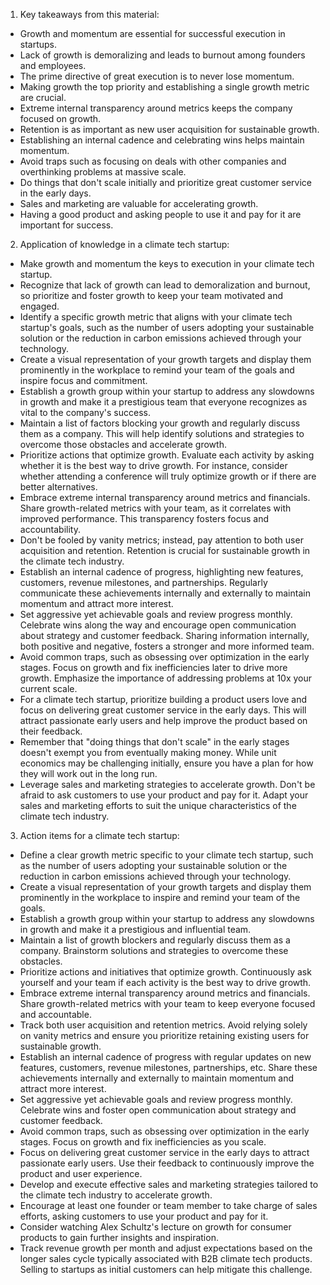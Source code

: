 1. Key takeaways from this material:

- Growth and momentum are essential for successful execution in startups.
- Lack of growth is demoralizing and leads to burnout among founders and employees.
- The prime directive of great execution is to never lose momentum.
- Making growth the top priority and establishing a single growth metric are crucial.
- Extreme internal transparency around metrics keeps the company focused on growth.
- Retention is as important as new user acquisition for sustainable growth.
- Establishing an internal cadence and celebrating wins helps maintain momentum.
- Avoid traps such as focusing on deals with other companies and overthinking problems at massive scale.
- Do things that don't scale initially and prioritize great customer service in the early days.
- Sales and marketing are valuable for accelerating growth.
- Having a good product and asking people to use it and pay for it are important for success.

2. Application of knowledge in a climate tech startup:

- Make growth and momentum the keys to execution in your climate tech startup.
- Recognize that lack of growth can lead to demoralization and burnout, so prioritize and foster growth to keep your team motivated and engaged.
- Identify a specific growth metric that aligns with your climate tech startup's goals, such as the number of users adopting your sustainable solution or the reduction in carbon emissions achieved through your technology.
- Create a visual representation of your growth targets and display them prominently in the workplace to remind your team of the goals and inspire focus and commitment.
- Establish a growth group within your startup to address any slowdowns in growth and make it a prestigious team that everyone recognizes as vital to the company's success.
- Maintain a list of factors blocking your growth and regularly discuss them as a company. This will help identify solutions and strategies to overcome those obstacles and accelerate growth.
- Prioritize actions that optimize growth. Evaluate each activity by asking whether it is the best way to drive growth. For instance, consider whether attending a conference will truly optimize growth or if there are better alternatives.
- Embrace extreme internal transparency around metrics and financials. Share growth-related metrics with your team, as it correlates with improved performance. This transparency fosters focus and accountability.
- Don't be fooled by vanity metrics; instead, pay attention to both user acquisition and retention. Retention is crucial for sustainable growth in the climate tech industry.
- Establish an internal cadence of progress, highlighting new features, customers, revenue milestones, and partnerships. Regularly communicate these achievements internally and externally to maintain momentum and attract more interest.
- Set aggressive yet achievable goals and review progress monthly. Celebrate wins along the way and encourage open communication about strategy and customer feedback. Sharing information internally, both positive and negative, fosters a stronger and more informed team.
- Avoid common traps, such as obsessing over optimization in the early stages. Focus on growth and fix inefficiencies later to drive more growth. Emphasize the importance of addressing problems at 10x your current scale.
- For a climate tech startup, prioritize building a product users love and focus on delivering great customer service in the early days. This will attract passionate early users and help improve the product based on their feedback.
- Remember that "doing things that don't scale" in the early stages doesn't exempt you from eventually making money. While unit economics may be challenging initially, ensure you have a plan for how they will work out in the long run.
- Leverage sales and marketing strategies to accelerate growth. Don't be afraid to ask customers to use your product and pay for it. Adapt your sales and marketing efforts to suit the unique characteristics of the climate tech industry.

3. Action items for a climate tech startup:

- Define a clear growth metric specific to your climate tech startup, such as the number of users adopting your sustainable solution or the reduction in carbon emissions achieved through your technology.
- Create a visual representation of your growth targets and display them prominently in the workplace to inspire and remind your team of the goals.
- Establish a growth group within your startup to address any slowdowns in growth and make it a prestigious and influential team.
- Maintain a list of growth blockers and regularly discuss them as a company. Brainstorm solutions and strategies to overcome these obstacles.
- Prioritize actions and initiatives that optimize growth. Continuously ask yourself and your team if each activity is the best way to drive growth.
- Embrace extreme internal transparency around metrics and financials. Share growth-related metrics with your team to keep everyone focused and accountable.
- Track both user acquisition and retention metrics. Avoid relying solely on vanity metrics and ensure you prioritize retaining existing users for sustainable growth.
- Establish an internal cadence of progress with regular updates on new features, customers, revenue milestones, partnerships, etc. Share these achievements internally and externally to maintain momentum and attract more interest.
- Set aggressive yet achievable goals and review progress monthly. Celebrate wins and foster open communication about strategy and customer feedback.
- Avoid common traps, such as obsessing over optimization in the early stages. Focus on growth and fix inefficiencies as you scale.
- Focus on delivering great customer service in the early days to attract passionate early users. Use their feedback to continuously improve the product and user experience.
- Develop and execute effective sales and marketing strategies tailored to the climate tech industry to accelerate growth.
- Encourage at least one founder or team member to take charge of sales efforts, asking customers to use your product and pay for it.
- Consider watching Alex Schultz's lecture on growth for consumer products to gain further insights and inspiration.
- Track revenue growth per month and adjust expectations based on the longer sales cycle typically associated with B2B climate tech products. Selling to startups as initial customers can help mitigate this challenge.
